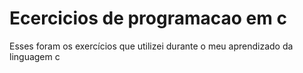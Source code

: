 # Ecercicios de programacao em c
 Esses foram os exercícios que utilizei durante o meu aprendizado da linguagem c
